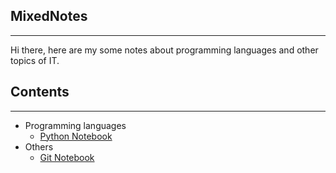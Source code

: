 ## MixedNotes
---

Hi there, here are my some notes about programming languages and other topics of IT.

## Contents
---
* Programming languages
    * [Python Notebook](./python.md)
* Others
    * [Git Notebook](./git.md)